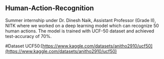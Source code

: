 ## Human-Action-Recognition
Summer internship under Dr. Dinesh Naik, Assistant Professor (Grade II), NITK where we worked on a deep learning model which can recognize 50 human actions. The model is trained with UCF-50 dataset and achieved test-accuracy of 70%.

#Dataset
UCF50:[https://www.kaggle.com/datasets/anitho2910/ucf50](https://www.kaggle.com/datasets/anitho2910/ucf50)
